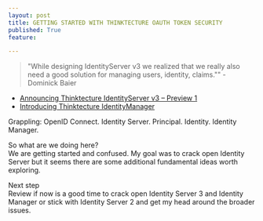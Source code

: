 ```yaml
---
layout: post
title: GETTING STARTED WITH THINKTECTURE OAUTH TOKEN SECURITY
published: True
feature: 

---
```


> "While designing IdentityServer v3 we realized that we really also need a good solution for managing users, identity, claims."" -Dominick Baier

*   [Announcing Thinktecture IdentityServer v3 – Preview 1](http://leastprivilege.com/2014/04/09/announcing-thinktecture-identityserver-v3-preview-1/)
*   [Introducing Thinktecture IdentityManager](http://brockallen.com/2014/04/09/introducing-thinktecture-identitymanager/)

Grappling: OpenID Connect. Identity Server. Principal. Identity. Identity Manager.

So what are we doing here?  
We are getting started and confused. My goal was to crack open Identity Server but it seems there are some additional fundamental ideas worth exploring.

Next step  
Review if now is a good time to crack open Identity Server 3 and Identity Manager or stick with Identity Server 2 and get my head around the broader issues.